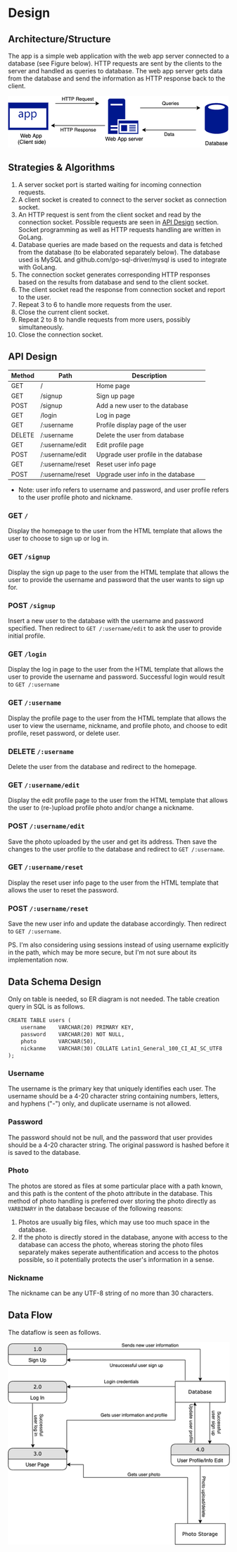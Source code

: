 # Design

## Architecture/Structure

The app is a simple web application with the web app server connected to a database (see Figure below). HTTP requests are sent by the clients to the server and handled as queries to database. The web app server gets data from the database and send the information as HTTP response back to the client.

![architecture](diagrams/architecture.png)

## Strategies & Algorithms

1. A server socket port is started waiting for incoming connection requests.
1. A client socket is created to connect to the server socket as connection socket.
1. An HTTP request is sent from the client socket and read by the connection socket. Possible requests are seen in [API Design](#api-design) section. Socket programming as well as HTTP requests handling are written in GoLang.
1. Database queries are made based on the requests and data is fetched from the database (to be elaborated separately below). The database used is MySQL and github.com/go-sql-driver/mysql is used to integrate with GoLang.
1. The connection socket generates corresponding HTTP responses based on the results from database and send to the client socket.
1. The client socket read the response from connection socket and report to the user.
1. Repeat 3 to 6 to handle more requests from the user.
1. Close the current client socket.
1. Repeat 2 to 8 to handle requests from more users, possibly simultaneously.
1. Close the connection socket.

## API Design

| Method | Path             | Description                               |
|--------|------------------|-------------------------------------------|
| GET    | /                | Home page                                 |
| GET    | /signup          | Sign up page                              |
| POST   | /signup          | Add a new user to the database            |
| GET    | /login           | Log in page                               |
| GET    | /:username       | Profile display page of the user          |
| DELETE | /:username       | Delete the user from database             |
| GET    | /:username/edit  | Edit profile page                         |
| POST   | /:username/edit  | Upgrade user profile in the database      |
| GET    | /:username/reset | Reset user info page                      |
| POST   | /:username/reset | Upgrade user info in the database         |
* Note: user info refers to username and password, and user profile refers to the user profile photo and nickname.

### GET `/`
Display the homepage to the user from the HTML template that allows the user to choose to sign up or log in.

### GET `/signup`
Display the sign up page to the user from the HTML template that allows the user to provide the username and password that the user wants to sign up for.

### POST `/signup`
Insert a new user to the database with the username and password specified. Then redirect to `GET /:username/edit` to ask the user to provide initial profile.

### GET `/login`
Display the log in page to the user from the HTML template that allows the user to provide the username and password. Successful login would result to `GET /:username`

### GET `/:username`
Display the profile page to the user from the HTML template that allows the user to view the username, nickname, and profile photo, and choose to edit profile, reset password, or delete user.

### DELETE `/:username`
Delete the user from the database and redirect to the homepage.

### GET `/:username/edit`
Display the edit profile page to the user from the HTML template that allows the user to (re-)upload profile photo and/or change a nickname.

### POST `/:username/edit`
Save the photo uploaded by the user and get its address. Then save the changes to the user profile to the database and redirect to `GET /:username`.

### GET `/:username/reset`
Display the reset user info page to the user from the HTML template that allows the user to reset the password.

### POST `/:username/reset`
Save the new user info and update the database accordingly. Then redirect to `GET /:username`.

PS. I'm also considering using sessions instead of using username explicitly in the path, which may be more secure, but I'm not sure about its implementation now.

## Data Schema Design

Only on table is needed, so ER diagram is not needed. The table creation query in SQL is as follows.

```
CREATE TABLE users (
    username    VARCHAR(20) PRIMARY KEY,
    password    VARCHAR(20) NOT NULL,
    photo       VARCHAR(50),
    nickanme    VARCHAR(30) COLLATE Latin1_General_100_CI_AI_SC_UTF8
);
```

### Username
The username is the primary key that uniquely identifies each user. The username should be a 4-20 character string containing numbers, letters, and hyphens ("-") only, and duplicate username is not allowed.

### Password
The password should not be null, and the password that user provides should be a 4-20 character string. The original password is hashed before it is saved to the database.

### Photo
The photos are stored as files at some particular place with a path known, and this path is the content of the photo attribute in the database. This method of photo handling is preferred over storing the photo directly as `VARBINARY` in the database because of the following reasons:
1. Photos are usually big files, which may use too much space in the database.
1. If the photo is directly stored in the database, anyone with access to the database can access the photo, whereas storing the photo files separately makes seperate authentification and access to the photos possible, so it potentially protects the user's information in a sense.

### Nickname
The nickname can be any UTF-8 string of no more than 30 characters.

## Data Flow

The dataflow is seen as follows.

![data flow](diagrams/data_flow.png)
